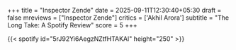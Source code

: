 +++
title = "Inspector Zende"
date = 2025-09-11T12:30:40+05:30
draft = false
mreviews = ["Inspector Zende"]
critics = ['Akhil Arora']
subtitle = "The Long Take: A Spotify Review"
score = 5
+++

{{< spotify id="5rJ92Yi6AegzNZtfHTAKAl" height="250" >}}
